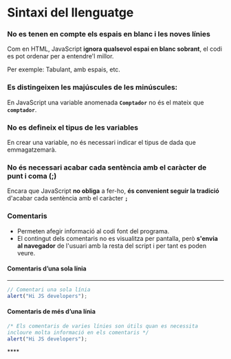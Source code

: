 # Sintaxi del llenguatge

### **No es tenen en compte els espais en blanc i les noves línies**

Com en HTML, JavaScript **ignora qualsevol espai en blanc sobrant**, el codi es pot ordenar per a entendre'l millor.

Per exemple: Tabulant, amb espais, etc.

### **Es distingeixen les majúscules de les minúscules:** 

En JavaScript una variable anomenada **`Comptador`** no és el mateix que **`comptador`**.

### **No es defineix el tipus de les variables**

En crear una variable, no és necessari indicar el tipus de dada que emmagatzemarà. 

### **No és necessari acabar cada sentència amb el caràcter de punt i coma \(;\)** 

Encara que JavaScript **no obliga** a fer-ho, **és convenient seguir la tradició** d'acabar cada sentència amb el caràcter **`;`**

### **Comentaris**

* Permeten afegir informació al codi font del programa. 
* El contingut dels comentaris no es visualitza per pantalla, però **s'envia al navegador** de l'usuari amb la resta del script i per tant es poden veure.

#### Comentaris d’una sola línia****

```javascript
// Comentari una sola línia 
alert("Hi JS developers");
```

#### **Comentaris de més d’una línia**

```javascript
/* Els comentaris de varies línies son útils quan es necessita 
incloure molta informació en els comentaris */
alert("Hi JS developers");
```

\*\*\*\*

### 



